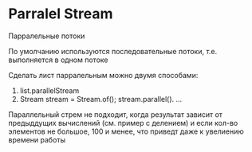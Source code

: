 # Parralel Stream

Парралельные потоки

По умолчанию используются последовательные потоки, т.е. выполняется в одном потоке

Сделать лист парралельным можно двумя способами:
1. list.parallelStream
2. Stream stream = Stream.of();
stream.parallel(). ...

Параллельный стрем не подходит, когда результат зависит от предыддущих вычислений (см. пример с делением)
и если кол-во элементов не большое, 100 и менее, что приведт даже к увелиению времени работы





